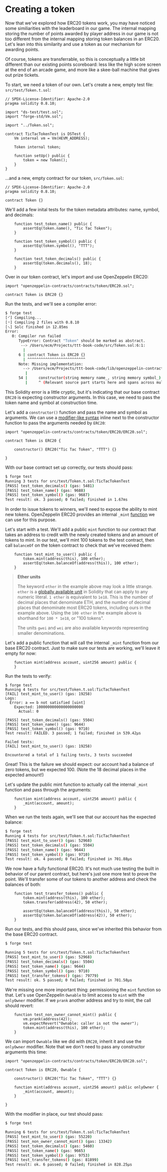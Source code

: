 # Creating a token

Now that we've explored how ERC20 tokens work, you may have noticed some similiarities with the leaderboard in our game. The internal mapping storing the number of points awarded by player address in our game is not too different from the internal mapping storing token balances in an ERC20. Let's lean into this similarity and use a token as our mechanism for awarding points.

Of course, tokens are transferrable, so this is conceptually a little bit different than our existing points scoreboard: less like the high score screen at the end of an arcade game, and more like a skee-ball machine that gives out prize tickets.

To start, we need a token of our own. Let's create a new, empty test file: `src/test/Token.t.sol`:

```solidity
// SPDX-License-Identifier: Apache-2.0
pragma solidity 0.8.10;

import "ds-test/test.sol";
import "forge-std/Vm.sol";

import "../Token.sol";

contract TicTacTokenTest is DSTest {
    Vm internal vm = Vm(HEVM_ADDRESS);

    Token internal token;

    function setUp() public {
        token = new Token();
    }
}
```

...and a new, empty contract for our token, `src/Token.sol`:

```solidity
// SPDX-License-Identifier: Apache-2.0
pragma solidity 0.8.10;

contract Token {}
```

We'll add a few inital tests for the token metadata attributes: name, symbol, and decimals:

```solidity
    function test_token_name() public {
        assertEq(token.name(), "Tic Tac Token");
    }

    function test_token_symbol() public {
        assertEq(token.symbol(), "TTT");
    }

    function test_token_decimals() public {
        assertEq(token.decimals(), 18);
    }
```

Over in our token contract, let's import and use OpenZeppelin ERC20:

```solidity
import "openzeppelin-contracts/contracts/token/ERC20.sol";

contract Token is ERC20 {}
```

Run the tests, and we'll see a compiler error:

```bash
$ forge test
[⠊] Compiling...
[⠒] Compiling 2 files with 0.8.10
[⠢] Solc finished in 12.85ms
Error:
   0: Compiler run failed
      TypeError: Contract "Token" should be marked as abstract.
       --> /Users/ecm/Projects/ttt-book-code/src/Token.sol:6:1:
        |
      6 | contract Token is ERC20 {}
        | ^^^^^^^^^^^^^^^^^^^^^^^^^^
      Note: Missing implementation:
        --> /Users/ecm/Projects/ttt-book-code/lib/openzeppelin-contracts/contracts/token/ERC20/ERC20.sol:54:5:
         |
      54 |     constructor(string memory name_, string memory symbol_) {
         |     ^ (Relevant source part starts here and spans across multiple lines).
```

This Solidity error is a little cryptic, but it's indicating that our base contract `ERC20` is expecting constructor arguments. In this case, we need to pass the token name and symbol at construction time.

Let's add a `constructor()` function and pass the name and symbol as arguments. We can use a [modifier-like syntax](https://docs.soliditylang.org/en/v0.8.13/contracts.html#arguments-for-base-constructors) inline next to the constructor function to pass the arguments needed by `ERC20`:

```solidity
import "openzeppelin-contracts/contracts/token/ERC20/ERC20.sol";

contract Token is ERC20 {

    constructor() ERC20("Tic Tac Token", "TTT") {}

}
```

With our base contract set up correctly, our tests should pass:

```bash
$ forge test
Running 3 tests for src/test/Token.t.sol:TicTacTokenTest
[PASS] test_token_decimals() (gas: 5481)
[PASS] test_token_name() (gas: 9688)
[PASS] test_token_symbol() (gas: 9687)
Test result: ok. 3 passed; 0 failed; finished in 1.67ms
```

In order to issue tokens to winners, we'll need to expose the ability to mint new tokens. OpenZeppelin ERC20 provides an internal `_mint` [function](https://docs.openzeppelin.com/contracts/4.x/api/token/erc20#ERC20-_mint-address-uint256-) we can use for this purpose.

Let's start with a test. We'll add a public `mint` function to our contract that takes an address to credit with the newly created tokens and an amount of tokens to mint. In our test, we'll mint 100 tokens to the test contract, then call `balanceOf` on the token contract to check that we've received them:

```solidity
    function test_mint_to_user() public {
        token.mint(address(this), 100 ether);
        assertEq(token.balanceOf(address(this)), 100 ether);
    }
```

> **Ether units**
>
> The keyword `ether` in the example above may look a little strange. `ether` is a [globally available unit](https://docs.soliditylang.org/en/latest/units-and-global-variables.html#ether-units) in Solidity that can apply to any numeric literal. `1 ether` is equivalent to `1e18`. This is the number of decimal places that denominate ETH, and the number of decimal places that denominate most ERC20 tokens, including ours in the example above. Using the `100 ether` in the example above is shorthand for `100 * 1e18`, or "100 tokens".
>
> The units `gwei` and `wei` are also available keywords representing smaller denominations.

Let's add a public function that will call the internal `_mint` function from our base ERC20 contract. Just to make sure our tests are working, we'll leave it empty for now:

```solidity
    function mint(address account, uint256 amount) public {
    }
```

Run the tests to verify:

```
$ forge test
Running 4 tests for src/test/Token.t.sol:TicTacTokenTest
[FAIL] test_mint_to_user() (gas: 19258)
Logs:
  Error: a == b not satisfied [uint]
    Expected: 100000000000000000000
      Actual: 0

[PASS] test_token_decimals() (gas: 5504)
[PASS] test_token_name() (gas: 9644)
[PASS] test_token_symbol() (gas: 9710)
Test result: FAILED. 3 passed; 1 failed; finished in 539.42µs

Failed tests:
[FAIL] test_mint_to_user() (gas: 19258)

Encountered a total of 1 failing tests, 3 tests succeeded
```

Great! This is the failure we should expect: our account had a balance of zero tokens, but we expected 100. (Note the 18 decimal places in the expected amount!)

Let's update the public mint function to actually call the internal `_mint` function and pass through the arguments:

```solidity
    function mint(address account, uint256 amount) public {
        _mint(account, amount);
    }
```

When we run the tests again, we'll see that our account has the expected balance:

```bash
$ forge test
Running 4 tests for src/test/Token.t.sol:TicTacTokenTest
[PASS] test_mint_to_user() (gas: 52968)
[PASS] test_token_decimals() (gas: 5504)
[PASS] test_token_name() (gas: 9644)
[PASS] test_token_symbol() (gas: 9710)
Test result: ok. 4 passed; 0 failed; finished in 701.88µs
```

We now have a fully functional ERC20. It's not much use testing the built in behavior of our parent contract, but here's just one more test to prove the point. We'll transfer some of our tokens to another address and check the balances of both:

```solidity
    function test_transfer_tokens() public {
        token.mint(address(this), 100 ether);
        token.transfer(address(42), 50 ether);

        assertEq(token.balanceOf(address(this)), 50 ether);
        assertEq(token.balanceOf(address(42)), 50 ether);
    }
```

Run our tests, and this should pass, since we've inherited this behavior from the base ERC20 contract.

```bash
$ forge test

Running 5 tests for src/test/Token.t.sol:TicTacTokenTest
[PASS] test_mint_to_user() (gas: 52968)
[PASS] test_token_decimals() (gas: 5504)
[PASS] test_token_name() (gas: 9644)
[PASS] test_token_symbol() (gas: 9710)
[PASS] test_transfer_tokens() (gas: 79779)
Test result: ok. 5 passed; 0 failed; finished in 701.58µs
```

We're missing one more important thing: permissioning the `mint` function so that. Let's use OpenZeppelin `Ownable` to limit access to `mint` with the `onlyOwner` modifier. If we `prank` another address and try to mint, the call should revert:

```solidity
    function test_non_owner_cannot_mint() public {
        vm.prank(address(42));
        vm.expectRevert("Ownable: caller is not the owner");
        token.mint(address(this), 100 ether);
    }
```

We can import `Ownable` like we did with `ERC20`, inherit it and use the `onlyOwner` modifier. Note that we don't need to pass any constructor arguments this time:

```solidity
import "openzeppelin-contracts/contracts/token/ERC20/ERC20.sol";

contract Token is ERC20, Ownable {

    constructor() ERC20("Tic Tac Token", "TTT") {}

    function mint(address account, uint256 amount) public onlyOwner {
        _mint(account, amount);
    }

}
```

With the modifier in place, our test should pass:

```bash
$ forge test

Running 6 tests for src/test/Token.t.sol:TicTacTokenTest
[PASS] test_mint_to_user() (gas: 55220)
[PASS] test_non_owner_cannot_mint() (gas: 13342)
[PASS] test_token_decimals() (gas: 5460)
[PASS] test_token_name() (gas: 9665)
[PASS] test_token_symbol() (gas: 9753)
[PASS] test_transfer_tokens() (gas: 81899)
Test result: ok. 6 passed; 0 failed; finished in 828.25µs
```
